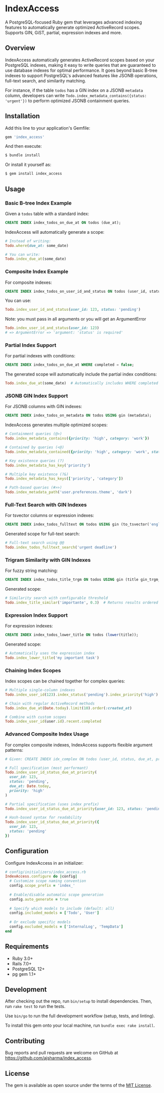 # IndexAccess

A PostgreSQL-focused Ruby gem that leverages advanced indexing features to automatically generate optimized ActiveRecord scopes. Supports GIN, GiST, partial, expression indexes and more.

## Overview

IndexAccess automatically generates ActiveRecord scopes based on your PostgreSQL indexes, making it easy to write queries that are guaranteed to use database indexes for optimal performance. It goes beyond basic B-tree indexes to support PostgreSQL's advanced features like JSONB operations, full-text search, and similarity matching.

For instance, if the table `todos` has a GIN index on a JSONB `metadata` column, developers can write `Todo.index_metadata_contains({status: 'urgent'})` to perform optimized JSONB containment queries.

## Installation

Add this line to your application's Gemfile:

```ruby
gem 'index_access'
```

And then execute:

```bash
$ bundle install
```

Or install it yourself as:

```bash
$ gem install index_access
```

## Usage

### Basic B-tree Index Example

Given a `todos` table with a standard index:

```sql
CREATE INDEX index_todos_on_due_at ON todos (due_at);
```

IndexAccess will automatically generate a scope:

```ruby
# Instead of writing:
Todo.where(due_at: some_date)

# You can write:
Todo.index_due_at(some_date)
```

### Composite Index Example

For composite indexes:

```sql
CREATE INDEX index_todos_on_user_id_and_status ON todos (user_id, status);
```

You can use:

```ruby
Todo.index_user_id_and_status(user_id: 123, status: 'pending')
```

Note: you must pass in all arguments or you will get an ArgumentError

```ruby
Todo.index_user_id_and_status(user_id: 123)
# => ArgumentError => 'argument: 'status' is required'
```

### Partial Index Support

For partial indexes with conditions:

```sql
CREATE INDEX index_todos_on_due_at WHERE completed = false;
```

The generated scope will automatically include the partial index conditions:

```ruby
Todo.index_due_at(some_date)  # Automatically includes WHERE completed = false
```

### JSONB GIN Index Support

For JSONB columns with GIN indexes:

```sql
CREATE INDEX index_todos_on_metadata ON todos USING gin (metadata);
```

IndexAccess generates multiple optimized scopes:

```ruby
# Containment queries (@>)
Todo.index_metadata_contains({priority: 'high', category: 'work'})

# Contained by queries (<@)  
Todo.index_metadata_contained({priority: 'high', category: 'work', status: 'pending'})

# Key existence queries (?)
Todo.index_metadata_has_key('priority')

# Multiple key existence (?&)
Todo.index_metadata_has_keys(['priority', 'category'])

# Path-based queries (#>>)
Todo.index_metadata_path('user.preferences.theme', 'dark')
```

### Full-Text Search with GIN Indexes

For tsvector columns or expression indexes:

```sql
CREATE INDEX index_todos_fulltext ON todos USING gin (to_tsvector('english', title || ' ' || description));
```

Generated scope for full-text search:

```ruby
# Full-text search using @@
Todo.index_todos_fulltext_search('urgent deadline')
```

### Trigram Similarity with GIN Indexes

For fuzzy string matching:

```sql
CREATE INDEX index_todos_title_trgm ON todos USING gin (title gin_trgm_ops);
```

Generated scope:

```ruby
# Similarity search with configurable threshold
Todo.index_title_similar('importante', 0.3)  # Returns results ordered by similarity
```

### Expression Index Support

For expression indexes:

```sql
CREATE INDEX index_todos_lower_title ON todos (lower(title));
```

Generated scope:

```ruby
# Automatically uses the expression index
Todo.index_lower_title('my important task')
```

### Chaining Index Scopes

Index scopes can be chained together for complex queries:

```ruby
# Multiple single-column indexes
Todo.index_user_id(123).index_status('pending').index_priority('high')

# Chain with regular ActiveRecord methods
Todo.index_due_at(Date.today).limit(10).order(:created_at)

# Combine with custom scopes
Todo.index_user_id(user.id).recent.completed
```

### Advanced Composite Index Usage

For complex composite indexes, IndexAccess supports flexible argument patterns:

```ruby
# Given: CREATE INDEX idx_complex ON todos (user_id, status, due_at, priority)

# Full specification (most performant)
Todo.index_user_id_status_due_at_priority(
  user_id: 123, 
  status: 'pending', 
  due_at: Date.today, 
  priority: 'high'
)

# Partial specification (uses index prefix)
Todo.index_user_id_status_due_at_priority(user_id: 123, status: 'pending')

# Hash-based syntax for readability
Todo.index_user_id_status_due_at_priority({
  user_id: 123,
  status: 'pending'
})
```

## Configuration

Configure IndexAccess in an initializer:

```ruby
# config/initializers/index_access.rb
IndexAccess.configure do |config|
  # Customize scope naming convention
  config.scope_prefix = 'index_'
  
  # Enable/disable automatic scope generation
  config.auto_generate = true
  
  # Specify which models to include (default: all)
  config.included_models = ['Todo', 'User']
  
  # Or exclude specific models
  config.excluded_models = ['InternalLog', 'TempData']
end
```

## Requirements

- Ruby 3.0+
- Rails 7.0+  
- PostgreSQL 12+
- pg gem 1.1+

## Development

After checking out the repo, run `bin/setup` to install dependencies. Then, run `rake test` to run the tests.

Use `bin/go` to run the full development workflow (setup, tests, and linting).

To install this gem onto your local machine, run `bundle exec rake install`.

## Contributing

Bug reports and pull requests are welcome on GitHub at https://github.com/ajsharma/index_access.

## License

The gem is available as open source under the terms of the [MIT License](https://opensource.org/licenses/MIT).

